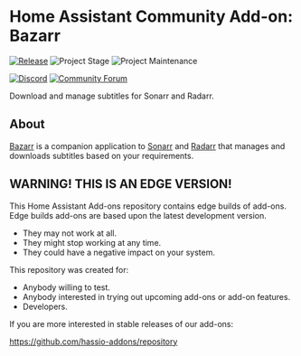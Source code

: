 # Home Assistant Community Add-on: Bazarr

[![Release][release-shield]][release] ![Project Stage][project-stage-shield] ![Project Maintenance][maintenance-shield]

[![Discord][discord-shield]][discord] [![Community Forum][forum-shield]][forum]

Download and manage subtitles for Sonarr and Radarr.

## About

[Bazarr] is a companion application to [Sonarr] and [Radarr] that manages and
downloads subtitles based on your requirements.

[Bazarr]: https://www.bazarr.media/
[Sonarr]: https://sonarr.tv/
[Radarr]: https://radarr.video/

## WARNING! THIS IS AN EDGE VERSION!

This Home Assistant Add-ons repository contains edge builds of add-ons.
Edge builds add-ons are based upon the latest development version.

- They may not work at all.
- They might stop working at any time.
- They could have a negative impact on your system.

This repository was created for:

- Anybody willing to test.
- Anybody interested in trying out upcoming add-ons or add-on features.
- Developers.

If you are more interested in stable releases of our add-ons:

<https://github.com/hassio-addons/repository>

[discord-shield]: https://img.shields.io/discord/330944238910963714.svg
[discord]: https://discord.gg/c5DvZ4e
[forum-shield]: https://img.shields.io/badge/community-forum-brightgreen.svg
[forum]: https://community.home-assistant.io/t/?u=frenck
[maintenance-shield]: https://img.shields.io/maintenance/yes/2025.svg
[project-stage-shield]: https://img.shields.io/badge/project%20stage-experimental-yellow.svg
[release-shield]: https://img.shields.io/badge/version-a36f645-blue.svg
[release]: https://github.com/hassio-addons/addon-bazarr/tree/a36f645